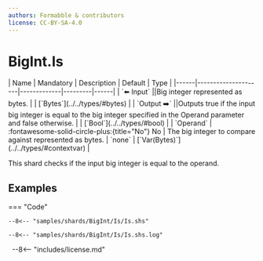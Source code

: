 ```yaml
---
authors: Formabble & contributors
license: CC-BY-SA-4.0
---
```



# BigInt.Is

<div class="sh-parameters" markdown="1">
| Name | Mandatory | Description | Default | Type |
|------|---------------------|-------------|---------|------|
| `⬅️ Input` ||Big integer represented as bytes. | | [`Bytes`](../../types/#bytes) |
| `Output ➡️` ||Outputs true if the input big integer is equal to the big integer specified in the Operand parameter and false otherwise. | | [`Bool`](../../types/#bool) |
| `Operand` | :fontawesome-solid-circle-plus:{title="No"} No  | The big integer to compare against represented as bytes. | `none` | [`Var(Bytes)`](../../types/#contextvar) |

</div>

This shard checks if the input big integer is equal to the operand.

## Examples

=== "Code"

  ```x86asm linenums="1"
  --8<-- "samples/shards/BigInt/Is/Is.shs"
  ```

  ```
  --8<-- "samples/shards/BigInt/Is/Is.shs.log"
  ```
&nbsp;
--8<-- "includes/license.md"

